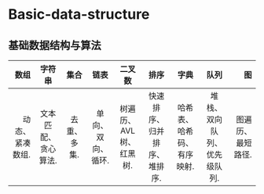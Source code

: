 # Basic-data-structure

## 基础数据结构与算法

|数组  |字符串 |集合   |链表   |二叉数 |排序   |字典   |队列   |图    |
|-----:|:-----:|:-----:|:-----:|:-----:|:-----:|:-----:|:-----:|-----:|
|动态、紧凑数组.|文本匹配、贪心算法.|去重、多集.|单向、双向、循环.|树遍历、AVL树、红黑树.|快速排序、归并排序、堆排序.|哈希表、哈希码、有序映射.|堆栈、双向队列、优先级队列.|图遍历、最短路径.|

